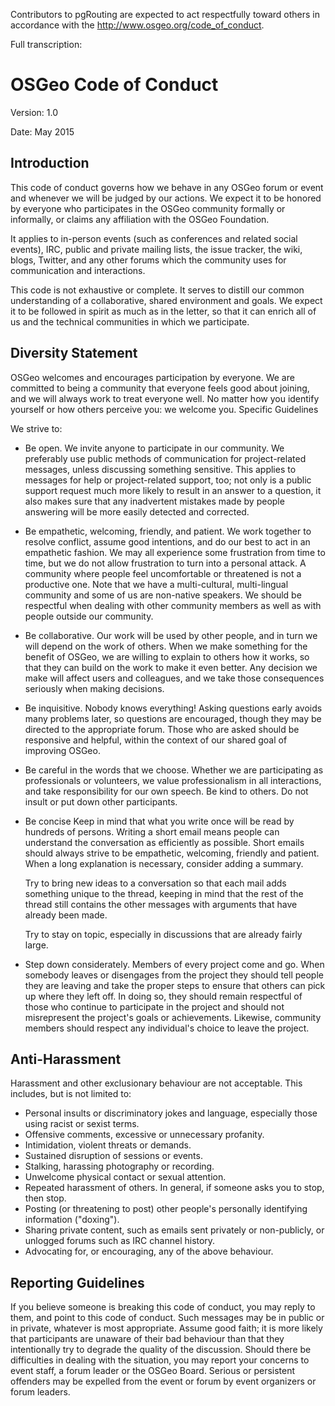 Contributors to pgRouting are expected to act respectfully toward others in accordance with the http://www.osgeo.org/code_of_conduct.

Full transcription:


# OSGeo Code of Conduct

Version: 1.0

Date: May 2015

## Introduction

This code of conduct governs how we behave in any OSGeo forum or event and whenever we will be judged by our actions. We expect it to be honored by everyone who participates in the OSGeo community formally or informally, or claims any affiliation with the OSGeo Foundation.

It applies to in-person events (such as conferences and related social events), IRC, public and private mailing lists, the issue tracker, the wiki, blogs, Twitter, and any other forums which the community uses for communication and interactions.

This code is not exhaustive or complete. It serves to distill our common understanding of a collaborative, shared environment and goals. We expect it to be followed in spirit as much as in the letter, so that it can enrich all of us and the technical communities in which we participate.

## Diversity Statement

OSGeo welcomes and encourages participation by everyone. We are committed to being a community that everyone feels good about joining, and we will always work to treat everyone well. No matter how you identify yourself or how others perceive you: we welcome you.
Specific Guidelines

We strive to:

- Be open.
    We invite anyone to participate in our community. We preferably use public methods of communication for project-related messages, unless discussing something sensitive. This applies to messages for help or project-related support, too; not only is a public support request much more likely to result in an answer to a question, it also makes sure that any inadvertent mistakes made by people answering will be more easily detected and corrected.

- Be empathetic, welcoming, friendly, and patient.
    We work together to resolve conflict, assume good intentions, and do our best to act in an empathetic fashion. We may all experience some frustration from time to time, but we do not allow frustration to turn into a personal attack. A community where people feel uncomfortable or threatened is not a productive one. Note that we have a multi-cultural, multi-lingual community and some of us are non-native speakers. We should be respectful when dealing with other community members as well as with people outside our community.

- Be collaborative.
    Our work will be used by other people, and in turn we will depend on the work of others. When we make something for the benefit of OSGeo, we are willing to explain to others how it works, so that they can build on the work to make it even better. Any decision we make will affect users and colleagues, and we take those consequences seriously when making decisions.

- Be inquisitive.
    Nobody knows everything! Asking questions early avoids many problems later, so questions are encouraged, though they may be directed to the appropriate forum. Those who are asked should be responsive and helpful, within the context of our shared goal of improving OSGeo.

- Be careful in the words that we choose.
    Whether we are participating as professionals or volunteers, we value professionalism in all interactions, and take responsibility for our own speech. Be kind to others. Do not insult or put down other participants.

- Be concise
    Keep in mind that what you write once will be read by hundreds of persons. Writing a short email means people can understand the conversation as efficiently as possible. Short emails should always strive to be empathetic, welcoming, friendly and patient. When a long explanation is necessary, consider adding a summary.

    Try to bring new ideas to a conversation so that each mail adds something unique to the thread, keeping in mind that the rest of the thread still contains the other messages with arguments that have already been made.

    Try to stay on topic, especially in discussions that are already fairly large.

- Step down considerately.
    Members of every project come and go. When somebody leaves or disengages from the project they should tell people they are leaving and take the proper steps to ensure that others can pick up where they left off. In doing so, they should remain respectful of those who continue to participate in the project and should not misrepresent the project's goals or achievements. Likewise, community members should respect any individual's choice to leave the project.

## Anti-Harassment

Harassment and other exclusionary behaviour are not acceptable. This includes, but is not limited to:

-    Personal insults or discriminatory jokes and language, especially those using racist or sexist terms.
-    Offensive comments, excessive or unnecessary profanity.
-    Intimidation, violent threats or demands.
-    Sustained disruption of sessions or events.
-    Stalking, harassing photography or recording.
-    Unwelcome physical contact or sexual attention.
-    Repeated harassment of others. In general, if someone asks you to stop, then stop.
-    Posting (or threatening to post) other people's personally identifying information ("doxing").
-    Sharing private content, such as emails sent privately or non-publicly, or unlogged forums such as IRC channel history.
-    Advocating for, or encouraging, any of the above behaviour.

## Reporting Guidelines

If you believe someone is breaking this code of conduct, you may reply to them, and point to this code of conduct. Such messages may be in public or in private, whatever is most appropriate. Assume good faith; it is more likely that participants are unaware of their bad behaviour than that they intentionally try to degrade the quality of the discussion. Should there be difficulties in dealing with the situation, you may report your concerns to event staff, a forum leader or the OSGeo Board. Serious or persistent offenders may be expelled from the event or forum by event organizers or forum leaders.



